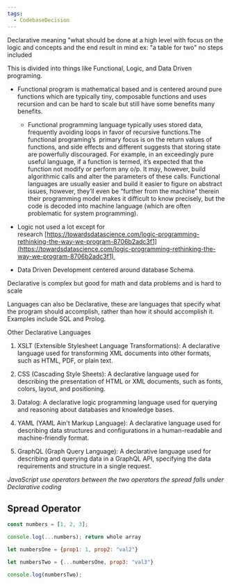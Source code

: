 ```yaml
---
tags:
  - CodebaseDecision
---
```


Declarative meaning "what should be done at a high level with focus on the logic and concepts and the end result in mind ex: "a table for two" no steps included  

This is divided into things like Functional, Logic, and Data Driven programing. 

-  Functional program is mathematical based and is centered around pure functions which are typically tiny, composable functions and uses recursion and can be hard to scale but still have some benefits many benefits. 
    
    -  Functional programming language typically uses stored data, frequently avoiding loops in favor of recursive functions.The functional programing’s  primary focus is on the return values of functions, and side effects and different suggests that storing state are powerfully discouraged. For example, in an exceedingly pure useful language, if a function is termed, it’s expected that the function not modify or perform any o/p. It may, however, build algorithmic calls and alter the parameters of these calls. Functional languages are usually easier and build it easier to figure on abstract issues, however, they’ll even be “further from the machine” therein their programming model makes it difficult to know precisely, but the code is decoded into machine language (which are often problematic for system programming). 
        
    
-   Logic not used a lot except for research [https://towardsdatascience.com/logic-programming-rethinking-the-way-we-program-8706b2adc3f1](https://towardsdatascience.com/logic-programming-rethinking-the-way-we-program-8706b2adc3f1) 
    
-   Data Driven Development centered around database Schema. 
    

Declarative is complex but good for math and data problems and is hard to scale

Languages can also be Declarative, these are languages that specify what the program should accomplish, rather than how it should accomplish it. Examples include SQL and Prolog.

Other Declarative Languages

1.  XSLT (Extensible Stylesheet Language Transformations): A declarative language used for transforming XML documents into other formats, such as HTML, PDF, or plain text.
    
2.  CSS (Cascading Style Sheets): A declarative language used for describing the presentation of HTML or XML documents, such as fonts, colors, layout, and positioning.
    
3.  Datalog: A declarative logic programming language used for querying and reasoning about databases and knowledge bases.
    
4.  YAML (YAML Ain't Markup Language): A declarative language used for describing data structures and configurations in a human-readable and machine-friendly format.
    
5.  GraphQL (Graph Query Language): A declarative language used for describing and querying data in a GraphQL API, specifying the data requirements and structure in a single request.

*JavaScript use operators between the two operators the spread falls under Declarative coding*
## Spread Operator 
```javascript
const numbers = [1, 2, 3]; 

console.log(...numbers); return whole array 

let numbersOne = {prop1: 1, prop2: "val2"} 

let numbersTwo = {...numbersOne, prop3: "val3"} 

console.log(numbersTwo);
```